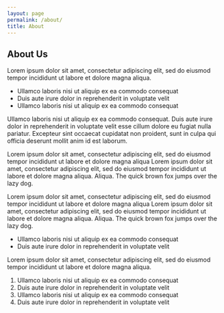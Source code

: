 ```yaml
---
layout: page
permalink: /about/
title: About
---
```


## About Us

Lorem ipsum dolor sit amet, consectetur adipiscing elit, sed do eiusmod tempor incididunt ut labore et dolore magna
aliqua.

- Ullamco laboris nisi ut aliquip ex ea commodo consequat
- Duis aute irure dolor in reprehenderit in voluptate velit
- Ullamco laboris nisi ut aliquip ex ea commodo consequat

Ullamco laboris nisi ut aliquip ex ea commodo consequat. Duis aute irure dolor in reprehenderit
in voluptate
velit esse cillum dolore eu fugiat nulla pariatur. Excepteur sint occaecat cupidatat non
proident, sunt in
culpa qui officia deserunt mollit anim id est laborum.

Lorem ipsum dolor sit amet, consectetur adipiscing elit, sed do eiusmod tempor incididunt ut labore et dolore magna
aliqua Lorem ipsum dolor sit amet, consectetur adipiscing elit, sed do eiusmod tempor incididunt ut labore et dolore
magna aliqua. Aliqua. The quick brown fox jumps over the lazy dog.

Lorem ipsum dolor sit amet, consectetur adipiscing elit, sed do eiusmod tempor incididunt ut labore et dolore magna
aliqua Lorem ipsum dolor sit amet, consectetur adipiscing elit, sed do eiusmod tempor incididunt ut labore et dolore
magna aliqua. Aliqua. The quick brown fox jumps over the lazy dog.

- Ullamco laboris nisi ut aliquip ex ea commodo consequat
- Duis aute irure dolor in reprehenderit in voluptate velit

Lorem ipsum dolor sit amet, consectetur adipiscing elit, sed do eiusmod tempor incididunt ut labore et dolore magna
aliqua.

1. Ullamco laboris nisi ut aliquip ex ea commodo consequat
2. Duis aute irure dolor in reprehenderit in voluptate velit
3. Ullamco laboris nisi ut aliquip ex ea commodo consequat
4. Duis aute irure dolor in reprehenderit in voluptate velit

